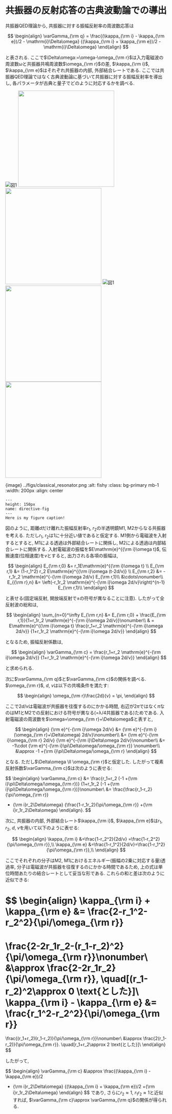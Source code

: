 # 共振器の反射応答の古典波動論での導出

共振器QED理論から, 共振器に対する振幅反射率の周波数応答は

$$
\begin{align}
\varGamma_{\rm q} = 
\frac{(\kappa_{\rm i} - \kappa_{\rm e})/2 - \mathrm{i}\Delta\omega}
{(\kappa_{\rm i} + \kappa_{\rm e})/2 - \mathrm{i}\Delta\omega}
\end{align}
$$

と表される. ここで$\Delta\omega:=\omega-\omega_{\rm r}$は入力電磁波の周波数$\omega$と共振器共鳴周波数$\omega_{\rm r}$の差, $\kappa_{\rm i}$, $\kappa_{\rm e}$はそれぞれ共振器の内部, 外部結合レートである. ここでは共振器QED理論ではなく古典波動論に基づいて共振器に対する振幅反射率を導出し, 各パラメータが古典と量子でどのように対応するかを調べる. 

![図1](../figs/classical_resonator.png)
<img src="../figs/classical_resonator.png" width="300px">
<img src="../figs/classical_resonator.png" width="300x">
![図1](https://github.com/KazuhisaOgawa/superconducting_qubit_note/blob/main/figs/classical_resonator.png)
<img src="https://github.com/KazuhisaOgawa/superconducting_qubit_note/blob/main/figs/classical_resonator.png" width="300px">
<img src="https://github.com/KazuhisaOgawa/superconducting_qubit_note/blob/main/figs/classical_resonator.png" width="300x">

{image} ../figs/classical_resonator.png
:alt: fishy
:class: bg-primary mb-1
:width: 200px
:align: center


```{figure} ../figs/classical_resonator.png
---
height: 150px
name: directive-fig
---
Here is my figure caption!
```

図のように, 距離$d$だけ離れた振幅反射率$r_1$, $r_2$の半透明鏡M1, M2からなる共振器を考える. ただし$r_1$, $r_2$は1に十分近い値であると仮定する. M1側から電磁波を入射するとすると, M1による透過は外部結合レートに関係し, M2による透過は内部結合レートに関係する. 入射電磁波の振幅を$E\mathrm{e}^{{\rm i}\omega t}$, 伝搬速度(位相速度)を$v$とすると, 出力される各項の振幅は, 

$$
\begin{align}
E_{\rm r,0} &= r_1E\mathrm{e}^{{\rm i}\omega t} \\
E_{\rm r,1} &= (1-r_1^2) r_2 E\mathrm{e}^{{\rm i}\omega (t-2d/v)} \\
E_{\rm r,2} &= -r_1r_2 \mathrm{e}^{-{\rm i}\omega 2d/v} E_{\rm r,1}\\
&\cdots\nonumber\\
E_{{\rm r},n} &= \left(-r_1r_2 \mathrm{e}^{-{\rm i}\omega 2d/v}\right)^{n-1} E_{\rm r,1}\\
\end{align}
$$

と表せる(固定端反射, 開放端反射で$\pm$の符号が異なることに注意). したがって全反射波の総和は, 

$$
\begin{align}
\sum_{n=0}^\infty E_{\rm r,n}
&= E_{\rm r,0} + \frac{E_{\rm r,1}}{1+r_1r_2 \mathrm{e}^{-{\rm i}\omega 2d/v}}\nonumber\\
& = E\mathrm{e}^{{\rm i}\omega t}
\frac{r_1+r_2 \mathrm{e}^{-{\rm i}\omega 2d/v}}
{1+r_1r_2 \mathrm{e}^{-{\rm i}\omega 2d/v}}
\end{align}
$$

となるため, 振幅反射係数は,

$$
\begin{align}
\varGamma_{\rm c} =
\frac{r_1+r_2 \mathrm{e}^{-{\rm i}\omega 2d/v}}
{1+r_1r_2 \mathrm{e}^{-{\rm i}\omega 2d/v}}
\end{align}
$$

と求められる. 

次に$\varGamma_{\rm q}$と$\varGamma_{\rm c}$の関係を調べる. $\omega_{\rm r}$, $d$, $v$は以下の共鳴条件を満たす:

$$
\begin{align}
\omega_{\rm r}\frac{2d}{v} = \pi,
\end{align}
$$

ここで$2d/v$は電磁波が共振器を往復するのにかかる時間, 右辺が$2\pi$ではなく$\pi$なのはM1とM2での反射における符号が異なる(=λ/4共振器である)ためである. 入射電磁波の周波数を$\omega=\omega_{\rm r}+\Delta\omega$と表すと, 

$$
\begin{align}
{\rm e}^{-{\rm i}\omega 2d/v}
&= {\rm e}^{-{\rm i}(\omega_{\rm r}+\Delta\omega) 2d/v}\nonumber\\
&= {\rm e}^{-{\rm i}\omega_{\rm r} 2d/v}
{\rm e}^{-{\rm i}\Delta\omega 2d/v}\nonumber\\
&= -1\cdot {\rm e}^{-{\rm i}\pi\Delta\omega/\omega_{\rm r}}
\nonumber\\
&\approx -1 +{\rm i}\pi\Delta\omega/\omega_{\rm r}
\end{align}
$$

となる. ただし$\Delta\omega \ll \omega_{\rm r}$と仮定した. したがって複素反射係数$\varGamma_{\rm c}$は次のように表せる:

$$
\begin{align}
\varGamma_{\rm c}
&= 
\frac{r_1+r_2 (-1 +{\rm i}\pi\Delta\omega/\omega_{\rm r})}
{1+r_1r_2 (-1 +{\rm i}\pi\Delta\omega/\omega_{\rm r})}\nonumber\\
&= 
\frac{\frac{r_1-r_2}{\pi/\omega_{\rm r}} 
+ {\rm i}r_2\Delta\omega}
{\frac{1-r_1r_2}{\pi/\omega_{\rm r}} 
+{\rm i}r_1r_2\Delta\omega}
\end{align}.
$$

次に, 共振器の内部, 外部結合レート$\kappa_{\rm i}$, $\kappa_{\rm e}$は$r_1$, $r_2$, $d$, $v$を用いて以下のように表せる:

$$
\begin{align}
\kappa_{\rm i}
&=\frac{1-r_2^2}{2d/v}
=\frac{1-r_2^2}{\pi/\omega_{\rm r}},\\
\kappa_{\rm e}
&=\frac{1-r_1^2}{2d/v}=\frac{1-r_1^2}{\pi/\omega_{\rm r}},\\
\end{align}
$$

ここでそれぞれの分子はM2, M1におけるエネルギー(振幅の2乗に対応する量)透過率, 分子は電磁波が共振器を往復するのにかかる時間であるため, 上の式は単位時間あたりの結合レートとして妥当な形である. これらの和と差は次のように近似できる:

$$
\begin{align}
\kappa_{\rm i} + \kappa_{\rm e} 
&=
\frac{2-r_1^2-r_2^2}{\pi/\omega_{\rm r}}
=
\frac{2-2r_1r_2-(r_1-r_2)^2}{\pi/\omega_{\rm r}}\nonumber\\
&\approx
\frac{2-2r_1r_2}{\pi/\omega_{\rm r}},
\quad[(r_1-r_2)^2\approx 0 \text{とした}]\\
\kappa_{\rm i} - \kappa_{\rm e} 
&=
\frac{r_1^2-r_2^2}{\pi/\omega_{\rm r}}
=
\frac{(r_1+r_2)(r_1-r_2)}{\pi/\omega_{\rm r}}\nonumber\\
&\approx
\frac{2(r_1-r_2)}{\pi/\omega_{\rm r}}.
\quad[r_1+r_2\approx 2 \text{とした}]\\
\end{align}
$$

したがって, 

$$
\begin{align}
\varGamma_{\rm c}
&\approx
\frac{(\kappa_{\rm i} - \kappa_{\rm e})/2
+ {\rm i}r_2\Delta\omega}
{(\kappa_{\rm i} + \kappa_{\rm e})/2
+{\rm i}r_1r_2\Delta\omega}
\end{align}
$$
であり, さらに$r_2\approx1$, $r_1r_2\approx1$と近似すれば, $\varGamma_{\rm c}\approx \varGamma_{\rm q}$の関係が得られる. 
